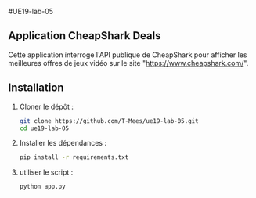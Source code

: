 #UE19-lab-05
## Application CheapShark Deals

Cette application interroge l'API publique de CheapShark pour afficher les meilleures offres de jeux vidéo sur le site "https://www.cheapshark.com/".

## Installation

1. Cloner le dépôt :
   ```bash
   git clone https://github.com/T-Mees/ue19-lab-05.git
   cd ue19-lab-05
   
2. Installer les dépendances :
   ```bash
   pip install -r requirements.txt
   ```
3. utiliser le script :
   ```bash
   python app.py
   ```
